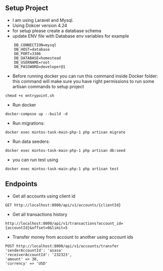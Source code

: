 ## Setup Project

- I am using Laravel and Mysql.
- Using Dokcer version 4.24
- for setup  please create a database schema
- update ENV file with Database env variables for example

```
    DB_CONNECTION=mysql
    DB_HOST=database
    DB_PORT=3306
    DB_DATABASE=homestead
    DB_USERNAME=root
    DB_PASSWORD=developer@1
```

- Before running docker you can run this command inside Docker folder:
this command will make sure you have right permissions to run some artisan commands to setup project

```
chmod +x entrypoint.sh
```

- Run docker 

```
docker-compose up --build -d
```

- Run migrations: 
```
docker exec mintos-task-main-php-1 php artisan migrate
```

- Run data seeders:
```
docker exec mintos-task-main-php-1 php artisan db:seed
```

- you can run test using 

```
docker exec mintos-task-main-php-1 php artisan test
```


## Endpoints

- Get all accounts using client id
```
GET http://localhost:8000/api/v1/accounts/{clientId}
```

- Get all transactions history

```
http://localhost:8000/api/v1/transactions?account_id={accountId}&offset=0&limit=5
```

- Transfer money from account to another using account ids

```
POST http://localhost:8000/api/v1/accounts/transfer
'senderAccountId': 'asasa'
'receiverAccountId': '232323',
'amount' => 30,
'currency' => 'USD'
```